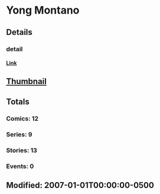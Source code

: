 # Yong  Montano 
## Details
### detail
#### [Link](http://marvel.com/comics/creators/1260/yong_montano?utm_campaign=apiRef&utm_source=225578a89fc76f3d20fbffda5d17a88d)
## [Thumbnail](http://i.annihil.us/u/prod/marvel/i/mg/b/40/image_not_available.jpg)
## Totals
### Comics: 12
### Series: 9
### Stories: 13
### Events: 0
## Modified: 2007-01-01T00:00:00-0500